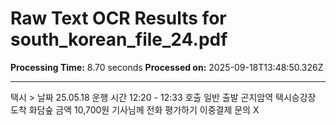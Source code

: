 # Raw Text OCR Results for south_korean_file_24.pdf

**Processing Time:** 8.70 seconds
**Processed on:** 2025-09-18T13:48:50.326Z

---

택시 >
날짜 25.05.18
운행 시간 12:20 - 12:33
호출 일반
출발 곤지암역 택시승강장
도착 화담숲
금액 10,700원
기사님께 전화
평가하기
이중결제 문의
X
